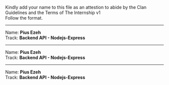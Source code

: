 Kindly add your name to this file as an attestion to abide by the Clan Guidelines and the Terms of The Internship v1
<br/> Follow the format.<br/>
___
Name: <strong> Pius Ezeh</strong><br/>
Track: <strong>Backend API - Nodejs-Express</strong><br/>
___
Name: <strong>Pius Ezeh</strong><br/>
Track: <strong>Backend API - Nodejs-Express</strong><br/>
___
Name: <strong>Pius Ezeh</strong><br/>
Track: <strong>Backend API - Nodejs-Express</strong><br/>

